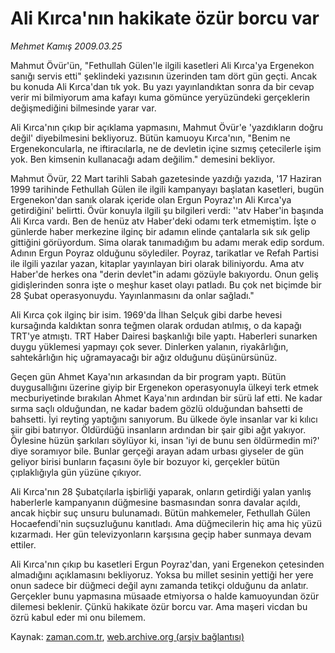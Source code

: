 # Ali Kırca'nın hakikate özür borcu var

*Mehmet Kamış 2009.03.25*

<tr><td class="metin" colspan="2" style="padding-top: 20px; padding-left: 5px; padding-right: 10px;">Mahmut Övür'ün, "Fethullah Gülen'le ilgili kasetleri Ali Kırca'ya Ergenekon sanığı servis etti" şeklindeki yazısının üzerinden tam dört gün geçti. Ancak bu konuda Ali Kırca'dan tık yok. Bu yazı yayınlandıktan sonra da bir cevap verir mi bilmiyorum ama kafayı kuma gömünce yeryüzündeki gerçeklerin değişmediğini bilmesinde yarar var.</td></tr><tr><td class="metin" colspan="2" style="padding-top: 20px; padding-left: 5px; padding-right: 10px;"><p>Ali Kırca'nın çıkıp bir açıklama yapmasını, Mahmut Övür'e 'yazdıkların doğru değil' diyebilmesini bekliyoruz. Bütün kamuoyu Kırca'nın, "Benim ne Ergenekoncularla, ne iftiracılarla, ne de devletin içine sızmış çetecilerle işim yok. Ben kimsenin kullanacağı adam değilim." demesini bekliyor.
<p>Mahmut Övür, 22 Mart tarihli Sabah gazetesinde yazdığı yazıda, '17 Haziran 1999 tarihinde Fethullah Gülen ile ilgili kampanyayı başlatan kasetleri, bugün Ergenekon'dan sanık olarak içeride olan Ergun Poyraz'ın Ali Kırca'ya getirdiğini' belirtti. Övür konuyla ilgili şu bilgileri verdi: ''atv Haber'in başında Ali Kırca vardı. Ben de henüz atv Haber'deki odamı terk etmemiştim. İşte o günlerde haber merkezine ilginç bir adamın elinde çantalarla sık sık gelip gittiğini görüyordum. Sima olarak tanımadığım bu adamı merak edip sordum. Adının Ergun Poyraz olduğunu söylediler. Poyraz, tarikatlar ve Refah Partisi ile ilgili yazılar yazan, kitaplar yayınlayan biri olarak biliniyordu. Ama atv Haber'de herkes ona "derin devlet"in adamı gözüyle bakıyordu. Onun geliş gidişlerinden sonra işte o meşhur kaset olayı patladı. Bu çok net biçimde bir 28 Şubat operasyonuydu. Yayınlanmasını da onlar sağladı."
<p>Ali Kırca çok ilginç bir isim. 1969'da İlhan Selçuk gibi darbe hevesi kursağında kaldıktan sonra teğmen olarak ordudan atılmış, o da kapağı TRT'ye atmıştı. TRT Haber Dairesi başkanlığı bile yaptı. Haberleri sunarken duygu yüklemesi yapmayı çok sever. Dinlerken yalanın, riyakârlığın, sahtekârlığın hiç uğramayacağı bir ağız olduğunu düşünürsünüz.
<p> Geçen gün Ahmet Kaya'nın arkasından da bir program yaptı. Bütün duygusallığını üzerine giyip bir Ergenekon operasyonuyla ülkeyi terk etmek mecburiyetinde bırakılan Ahmet Kaya'nın ardından bir sürü laf etti. Ne kadar sırma saçlı olduğundan, ne kadar badem gözlü olduğundan bahsetti de bahsetti. İyi reyting yaptığını sanıyorum. Bu ülkede öyle insanlar var ki kılıcı şiir gibi batırıyor. Öldürdüğü insanların ardından bir şair gibi ağıt yakıyor. Öylesine hüzün şarkıları söylüyor ki, insan 'iyi de bunu sen öldürmedin mi?' diye soramıyor bile. Bunlar gerçeği arayan adam urbası giyseler de gün geliyor birisi bunların façasını öyle bir bozuyor ki, gerçekler bütün çıplaklığıyla gün yüzüne çıkıyor. 
<p>Ali Kırca'nın 28 Şubatçılarla işbirliği yaparak, onların getirdiği yalan yanlış haberlerle kampanyanın düğmesine basmasından sonra davalar açıldı, ancak hiçbir suç unsuru bulunamadı. Bütün mahkemeler, Fethullah Gülen Hocaefendi'nin suçsuzluğunu kanıtladı. Ama düğmecilerin hiç ama hiç yüzü kızarmadı. Her gün televizyonların karşısına geçip haber sunmaya devam ettiler.
<p>Ali Kırca'nın çıkıp bu kasetleri Ergun Poyraz'dan, yani Ergenekon çetesinden almadığını açıklamasını bekliyoruz. Yoksa bu millet sesinin yettiği her yere onun sadece bir düğmeci değil aynı zamanda tetikçi olduğunu da anlatır. Gerçekler bunu yapmasına müsaade etmiyorsa o halde kamuoyundan özür dilemesi beklenir. Çünkü hakikate özür borcu var. Ama maşeri vicdan bu özrü kabul eder mi onu bilemem.<br/></p></p></p></p></p></p></td></tr>

Kaynak: [zaman.com.tr](http://zaman.com.tr/yazar.do?yazino=829710), [web.archive.org (arşiv bağlantısı)](http://web.archive.org/web/20090328063345/http://www.zaman.com.tr:80/yazar.do?yazino=829710)
